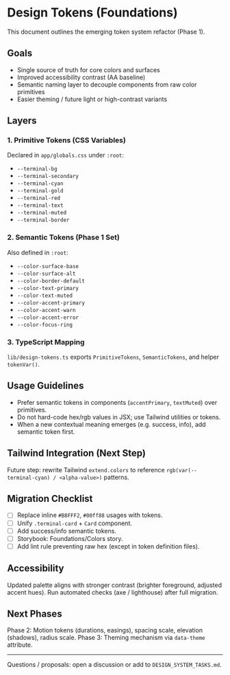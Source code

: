 # Design Tokens (Foundations)

This document outlines the emerging token system refactor (Phase 1).

## Goals

- Single source of truth for core colors and surfaces
- Improved accessibility contrast (AA baseline)
- Semantic naming layer to decouple components from raw color primitives
- Easier theming / future light or high-contrast variants

## Layers

### 1. Primitive Tokens (CSS Variables)

Declared in `app/globals.css` under `:root`:

- `--terminal-bg`
- `--terminal-secondary`
- `--terminal-cyan`
- `--terminal-gold`
- `--terminal-red`
- `--terminal-text`
- `--terminal-muted`
- `--terminal-border`

### 2. Semantic Tokens (Phase 1 Set)

Also defined in `:root`:

- `--color-surface-base`
- `--color-surface-alt`
- `--color-border-default`
- `--color-text-primary`
- `--color-text-muted`
- `--color-accent-primary`
- `--color-accent-warn`
- `--color-accent-error`
- `--color-focus-ring`

### 3. TypeScript Mapping

`lib/design-tokens.ts` exports `PrimitiveTokens`, `SemanticTokens`, and helper `tokenVar()`.

## Usage Guidelines

- Prefer semantic tokens in components (`accentPrimary`, `textMuted`) over primitives.
- Do not hard-code hex/rgb values in JSX; use Tailwind utilities or tokens.
- When a new contextual meaning emerges (e.g. success, info), add semantic token first.

## Tailwind Integration (Next Step)

Future step: rewrite Tailwind `extend.colors` to reference `rgb(var(--terminal-cyan) / <alpha-value>)` patterns.

## Migration Checklist

- [ ] Replace inline `#B8FFF2`, `#00ff88` usages with tokens.
- [ ] Unify `.terminal-card` + `Card` component.
- [ ] Add success/info semantic tokens.
- [ ] Storybook: Foundations/Colors story.
- [ ] Add lint rule preventing raw hex (except in token definition files).

## Accessibility

Updated palette aligns with stronger contrast (brighter foreground, adjusted accent hues). Run automated checks (axe / lighthouse) after full migration.

## Next Phases

Phase 2: Motion tokens (durations, easings), spacing scale, elevation (shadows), radius scale.
Phase 3: Theming mechanism via `data-theme` attribute.

---

Questions / proposals: open a discussion or add to `DESIGN_SYSTEM_TASKS.md`.
